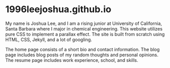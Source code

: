 # 1996leejoshua.github.io
My name is Joshua Lee, and I am a rising junior at University of California, Santa Barbara where I major in chemical engineering. This website utilizes pure CSS to implement a parallax effect. The site is built from scratch using HTML, CSS, Jekyll, and a lot of googling.

The home page consists of a short bio and contact information. The blog page includes blog posts of my random thoughts and personal opinions. The resume page includes work experience, school, and skills. 
